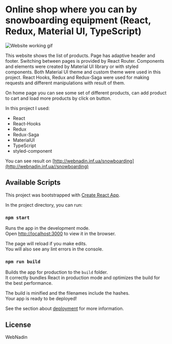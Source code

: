 # Online shop where you can by snowboarding equipment (React, Redux, Material UI, TypeScript)

![Website working gif](https://github.com/WebNadin/snowboarding/blob/dev/readme-img.gif)

This website shows the list of products. Page has adaptive header and footer. Switching between pages is provided 
by React Router. Components and elements were created by Material UI library or with styled components. Both 
Material UI theme and custom theme were used in this project. React Hooks, Redux 
and Redux-Saga were used for making requests and different manipulations with result of them.

On home page you can see some set of different products, can add product to cart and load more products by click on 
button.

In this project I used:
- React
- React-Hooks
- Redux
- Redux-Saga
- MaterialUI
- TypeScript
- styled-component


You can see result on [http://webnadin.inf.ua/snowboarding](http://webnadin.inf.ua//snowboarding)

## Available Scripts

This project was bootstrapped with [Create React App](https://github.com/facebook/create-react-app).

In the project directory, you can run:

### `npm start`

Runs the app in the development mode.\
Open [http://localhost:3000](http://localhost:3000) to view it in the browser.

The page will reload if you make edits.\
You will also see any lint errors in the console.

### `npm run build`

Builds the app for production to the `build` folder.\
It correctly bundles React in production mode and optimizes the build for the best performance.

The build is minified and the filenames include the hashes.\
Your app is ready to be deployed!

See the section about [deployment](https://facebook.github.io/create-react-app/docs/deployment) for more information.

License
----

WebNadin
